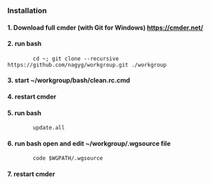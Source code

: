 ### Installation

#### 1. Download full cmder (with Git for Windows) https://cmder.net/
#### 2. run bash
            cd ~; git clone --recursive https://github.com/nagyg/workgroup.git ./workgroup
#### 3. start ~/workgroup/bash/clean.rc.cmd
#### 4. restart cmder
#### 5. run bash
            update.all
#### 6. run bash open and edit ~/workgroup/.wgsource file
            code $WGPATH/.wgsource
#### 7. restart cmder